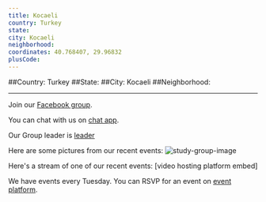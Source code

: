 ```yaml
---
title: Kocaeli
country: Turkey
state: 
city: Kocaeli
neighborhood: 
coordinates: 40.768407, 29.96832
plusCode:
---
```


##Country: Turkey
##State: 
##City: Kocaeli
##Neighborhood: 
*****
Join our [Facebook group](https://www.facebook.com/groups/free.code.camp.kocaeli.tr).

You can chat with us on [chat app]().

Our Group leader is [leader]()

Here are some pictures from our recent events:
![study-group-image]()

Here's a stream of one of our recent events:
[video hosting platform embed]

We have events every Tuesday. You can RSVP for an event on [event platform]().
